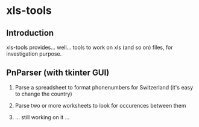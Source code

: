 # xls-tools

## Introduction

xls-tools provides... well... tools to work on xls (and so on) files, for investigation purpose.

## PnParser (with tkinter GUI)

1. Parse a spreadsheet to format phonenumbers for Switzerland (it's easy to change the country)

2. Parse two or more worksheets to look for occurences between them

3. ... still working on it ...